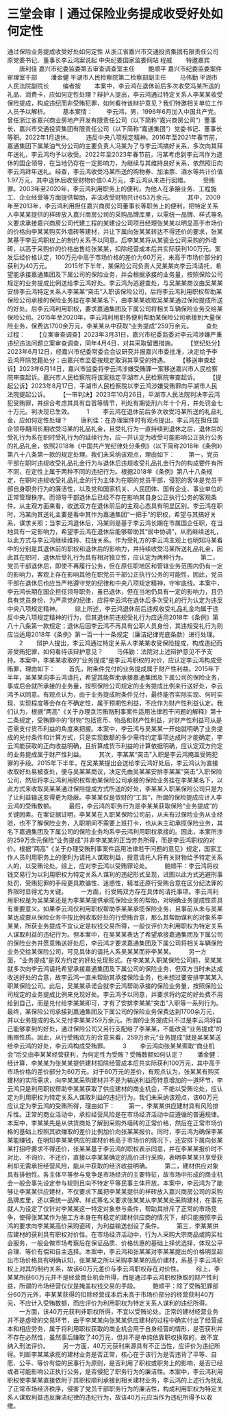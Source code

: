 # 三堂会审丨通过保险业务提成收受好处如何定性

通过保险业务提成收受好处如何定性
从浙江省嘉兴市交通投资集团有限责任公司原党委书记、董事长李云鸿案说起
中央纪委国家监委网站 程威
　　特邀嘉宾
　　唐利佳 嘉兴市纪委监委第五审查调查室主任
　　鲍顺平 嘉兴市纪委监委案件审理室干部
　　潘金健 平湖市人民检察院第二检察部副主任
　　马伟勤 平湖市人民法院副院长
　　编者按
　　本案中，李云鸿在退休前后多次收受冯某所送的礼品、消费卡，应如何定性处理？辩护人提出，李云鸿通过特定关系人李某某收受保险提成，构成违纪而非受贿犯罪，如何看待该辩护意见？我们特邀相关单位工作人员予以解析。
　　基本案情：
　　李云鸿，男，1996年6月加入中国共产党。曾任浙江省嘉兴商业房地产开发有限责任公司（以下简称“嘉兴商房公司”）董事长，嘉兴市交通投资集团有限责任公司（以下简称“嘉通集团”）党委书记、董事长等职。2022年1月退休。
　　违反中央八项规定精神。2016年至2021年春节前，嘉通集团下属某油气分公司的主要负责人冯某为了与李云鸿搞好关系，多次向其拜年送礼，李云鸿均予以收受。2022年至2023年春节前，冯某考虑到李云鸿作为退休的国企领导，在当地仍存在一定影响力，为继续与其维持良好关系，依然照旧向李云鸿拜年送礼。经查，李云鸿收受冯某所送的购物券、加油票、酒水等共计价值1.97万元，其中退休后收受财物价值0.4万元，李云鸿从未进行回赠。
　　受贿罪。2003年至2020年，李云鸿利用职务上的便利，为他人在承接业务、工程施工、企业经营等方面提供帮助，非法收受财物共计653万余元。
　　其中，2009年至2013年，李云鸿利用担任嘉兴商房公司董事长等职务上的便利，把特定关系人李某某提供的样砖放入嘉兴商房公司的采购品牌库里，以需统一品牌、样式等名义要求承接嘉兴商房公司代建工程的某建设公司项目经理张某某以明显高于市场价的价格向李某某购买外墙砖等建材，并让下属向张某某转达不得还价的要求，张某某基于李云鸿职权上的制约关系予以同意。后李某某将从某瓷业公司采购的外墙砖，以高于采购价的价格出售给张某某，扣除经营成本后共实际获利100万元。案发后经价格认定，100万元中高于市场价格的差价为60万元，未高于市场价部分的获利为40万元。
　　2015年下半年，某保险公司负责人吴某某向李云鸿请托，希望能承接嘉通集团及下属公司的保险业务，并会根据承接的业务量，按照保险公司规定的业务提成比例送给李云鸿好处。李云鸿为逃避查处，与吴某某商议由吴某某安排李云鸿特定关系人李某某“突击”入职该保险公司，后将李云鸿利用职权帮助某保险公司承接的保险业务挂在李某某名下，由李某某收取吴某某通过保险提成所送的好处。后李云鸿利用职权，要求嘉通集团及下属公司将相关车辆保险业务交给某保险公司。2015年至2020年，李云鸿利用职务便利帮助某保险公司承接到大量保险业务，保费达1700余万元，李某某从中获取“业务提成”259万余元。
　　查处过程：
　　【立案审查调查】2023年3月31日，嘉兴市纪委监委对李云鸿涉嫌严重违纪违法问题立案审查调查，同年4月4日，对其采取留置措施。
　　【党纪处分】2023年6月12日，经嘉兴市纪委常委会会议研究并报嘉兴市委批准，决定给予李云鸿开除党籍处分；由嘉兴市监委按规定取消其享受的待遇。
　　【移送审查起诉】2023年6月14日，嘉兴市监委将李云鸿涉嫌受贿罪一案移送嘉兴市人民检察院审查起诉。嘉兴市人民检察院将该案指定平湖市人民检察院审查起诉。
　　【提起公诉】2023年8月17日，平湖市人民检察院以李云鸿涉嫌受贿罪向平湖市人民法院提起公诉。
　　【一审判决】2023年10月26日，平湖市人民法院判决李云鸿犯受贿罪，并综合考虑其具有自首等情节，判处有期徒刑六年十个月，并处罚金七十万元。判决现已生效。
　　1
　　李云鸿在退休前后多次收受冯某所送的礼品礼金，应如何定性处理？
　　唐利佳：在办理案件时有观点提出，李云鸿在担任国企领导期间长期收受冯某的礼品礼金，且受礼行为一直持续到退休之后，退休后的受礼行为系在职时受礼行为的延续行为，应一并认定为收受可能影响公正执行公务的礼品礼金，依照2018年《中国共产党纪律处分条例》（以下简称2018年《条例》）第八十八条第一款的规定处理。我们未采纳该观点，理由如下：
　　第一，党员干部在职时违规收受礼品礼金行为与退休后违规收受礼品礼金行为的构成要件有所不同，在定性上属于两种不同的违纪行为。根据2018年《条例》第八十八条规定，在职时违规收受礼品礼金的行为主体为在职的党员干部，侵犯的客体是党员干部自身职务行为的廉洁性，以及党和国家机关、人民团体、国有企业、事业单位的正常管理秩序。而领导干部退休后已经不存在影响其自身公正执行公务的客观条件。从主观方面来看，收送双方在退休前后的主观心态具有明显区别。李云鸿在职时，冯某向其送礼主要是看中其作为嘉通集团“一把手”的职权，希望与其搞好关系，谋求关照；当李云鸿退休后，冯某则是基于李云鸿长期在市属国企任职，在当地具有一定影响力，希望李云鸿在退休后能够帮助其“居中协调”，从而继续送礼，以此方式与李云鸿继续维持、拉拢关系。作为受礼方的李云鸿主观上也明知冯某看中的分别是其退休前的职权和退休后的影响力，并持续收受冯某所送礼品礼金，因此其在职时、退休后受礼行为具有相对独立性，应认定为两种行为。
　　第二，党员干部退休后，即使不再履行公务，但在原任职地区和管辖业务范围内仍有一定的影响力，客观上存在影响其他在职党员干部公正执行公务的可能性，因此，党员干部在退休后也应当严格遵守党的纪律和中央八项规定精神，守牢底线。本案中，李云鸿长期在国企担任领导职务，虽已退休，但在当地仍具有一定的影响力，且仍具有党员身份，为严肃党的纪律，应将李云鸿在退休后多次受礼的行为认定为违反中央八项规定精神。
　　综上所述，李云鸿退休前后违规收受礼品礼金均属于违反中央八项规定精神的行为，但其退休前违规受礼行为应适用2018年《条例》第八十八条第一款规定；退休后因李云鸿不再具有公职人员身份，其违规受礼行为则应当适用2018年《条例》第一百一十一条规定（廉洁纪律兜底条款）进行处理。
　　2
　　辩护人提出，李云鸿通过特定关系人李某某收受保险提成，构成违纪而非受贿犯罪，如何看待该辩护意见？
　　马伟勤：法院对上述辩护意见不予支持。本案中，李某某收取的“业务提成”是李云鸿职权的对价，应认定李云鸿构成受贿罪，理由如下：
　　首先，附条件兑付的业务提成属于财产性利益。2015年下半年，吴某某向李云鸿请托，希望其能帮助承接嘉通集团及下属公司的保险业务，事成后会就所承接的业务量，按照保险公司规定的业务提成比例来行送好处，李云鸿予以同意。有观点认为，由于业务提成附条件兑付，最终能否实际实现、何时实现、实现程度等会存在不确定性，属于预期性利益，不应作为财产性利益认定。我们认为，根据“两高”《关于办理贪污贿赂刑事案件适用法律若干问题的解释》第十二条规定，受贿罪中的“财物”包括货币、物品和财产性利益，对财产性利益可从是否需支付货币利益的角度来把握。本案中，李云鸿与吴某某一开始就明确了业务提成的兑付条件和计算方式，只是实现数额的多少需待约定事项达成时才能确定，李云鸿能获取的正向收益明确，且折算成货币利益的计算依据明确，应认定双方约定的业务提成属于财产性利益。
　　其次，李某某“突击”入职是李云鸿掩盖受贿犯罪的手段。2015年下半年，在吴某某提出会送给李云鸿好处后，李云鸿认为直接收取好处易被查处，便与吴某某商议，决定先由吴某某安排李某某“突击”入职保险公司，然后将李云鸿利用职权帮助某保险公司承接的保险业务挂在李某某名下，以此方式来收取吴某某通过保险提成方式所送的好处，李某某入职某保险公司只是为了让利益输送变得更为隐蔽。李某某仅是敛财的“工具”，所谓的保险提成应计入李云鸿的受贿数额。
　　最后，李云鸿的职务行为是李某某获取保险“业务提成”的关键因素。在案证据证明，李某某在入职某保险公司前，从未有过保险业务从业经验，也不了解保险业务，入职期间不需要上班打卡，也从未主动承揽保险业务，其名下嘉通集团及下属公司的保险业务均系李云鸿利用职权承接的。因此，本案所涉的259万余元保险“业务提成”并非李某某的正当劳务所得，而是李云鸿职权的对价。根据“两高”《关于办理受贿刑事案件适用法律若干问题的意见》规定，国家工作人员利用职务上的便利为请托人谋取利益，授意请托人将有关财物给予特定关系人的，以受贿论处。综上，应对李云鸿以受贿罪论处。
　　鲍顺平：李云鸿将权钱交易行为以利用职权为特定关系人谋利的违纪形式呈现，试图以此方式逃避刑事处罚，受贿犯罪的手段更具欺骗性、迷惑性，精准还原行受贿合意在区分纪法罪的界限时显得尤为关键。
　　一方面，行受贿双方存在具体的请托事项。李云鸿利用职权是为吴某某还是为李某某提供承揽保险业务的帮助，对明确业务提成性质具有重要意义。如果李云鸿仅利用职权帮助李某某承揽保险业务，且事前从未与吴某某达成要从保险业务中按比例收取好处的行受贿合意，那么其帮助谋利的对象系李某某，所获业务提成不宜认定是权钱交易所得，一般仅评价为利用职权为特定关系人谋取利益的违纪行为。但本案中，在吴某某表达了希望承接嘉通集团及下属公司的保险业务并愿意贿送好处后，李云鸿才要求嘉通集团及下属公司将相关车辆保险业务交给某保险公司，可见具体的请托人系吴某某而非李某某。
　　另一方面，“业务提成”是双方约定的好处兑现形式。在李某某入职某保险公司前，吴某某就多次向李云鸿请托希望承接嘉通集团及下属公司的保险业务，但双方当时未达成收送好处的合意，故李云鸿一直未帮助其承接保险业务，也未想过要安排李某某入职某保险公司。此后，吴某某承诺会就李云鸿帮助承接的保险业务量，按照保险公司规定的业务提成比例来兑现好处。李云鸿予以同意，并要求将约定的好处费不用给到自己，而是兑付给李某某即可，才有了安排李某某“突击”入职等一系列行为。最终，某保险公司承接到嘉通集团及下属公司的保险业务保费达到1700余万元，并以业务提成的名义兑付李某某259万余元。所谓的业务提成只不过是李云鸿将自己能够拿到的好处，通过保险公司又另行支配给了李某某，不能改变“业务提成”的贿赂性质。因此，从行受贿双方的合意来看，259万余元“业务提成”就是吴某某送给李云鸿的好处，李云鸿构成受贿罪。
　　3
　　李云鸿向张某某索取“商业机会”后交由李某某经营获利，为何定性为受贿？受贿数额如何认定？
　　潘金健：经计算，李某某为张某某提供建材扣除经营成本后共实际获利100万元，其中高于市场价格的差价部分为60万元。对于60万元的差价，有观点认为，张某某有购买建材的实际需求，向李某某采购建材并不是为输送利益而特意增加的一道环节，李云鸿只是利用职权帮助李某某获取了供应建材的商业机会，不能以受贿论处，应认定为利用职权为特定关系人谋取利益的违纪行为。我们未采纳该观点，该60万元应认定为李云鸿的受贿所得，理由如下：
　　第一，李某某供应建材具有风险排斥性。正常的商业活动中，承担经营风险是在市场经济活动中应遵循的普遍规律。本案中，李某某先是从供货商处了解到采购外墙砖的正常价格，然后在正常市场价格的基础上按照其欲赚取的差价比例加价向张某某报价。同时，李云鸿为确保李某某能赚钱，在明知李某某供应的建材价格高于市场价的情况下，还安排下属向张某某打招呼要求不得还价，张某某基于李云鸿的职权表示同意，并在李某某报价时不对比、不询价、不还价，直接以李某某确定的高价进行采购，表明李某某只享受获利却无需承担经营风险，能从中获取的经济收益明确。
　　第二，建材供应对象具有排他性。各主体平等参与竞争是市场经济的主要特征，故市场中形成的商业机会一般会事先设定参与规则且向不特定平等民事主体开放。本案中，李云鸿为了能够让李某某供应建材，不仅要求下属把李某某提供的样砖放入嘉兴商房公司的采购品牌库里，还以需统一品牌、样式等名义要求张某某从李某某处采购建材，在事先就人为设定了仅针对李某某这一特定对象参与条件，帮助其排斥了正常的市场竞争，使得张某某作为施工方本身在有稳定的建材供应商的情况下，却只能按照李云鸿的要求向李某某高价采购瓷砖，为利益输送创设了条件。
　　第三，李某某供应建材的获利具有职权对价性。在市场经济活动中，行为人采购大宗商品或购买社会服务，一般会做市场考察后在保证品质、价格优惠的基础上择优选择，体现公平合理、等价有偿和自主选择。本案中，李云鸿和张某某对李某某提出的价格明显超出市场价格具有明确认知，张某某之所以采购李某某的高价建材，系基于李云鸿职权上对其的制约关系，故该60万元差价与李云鸿职权存在对价性。
　　综上，李某某所获60万元并不是经营商业机会所得，而是通过李云鸿职权换取的财产性利益，所谓的市场经营仅仅是掩盖权钱交易的手段。
　　鲍顺平：除了受贿犯罪部分60万元外，李某某获得的扣除经营成本后未高于市场价部分的经营获利40万元，不应计入受贿数额，而应评价为利用职权为特定关系人谋利的违纪所得。
　　一方面，该40万元获利非职权所得，不宜以受贿论处。正常的建材经营业务并不是虚增的交易环节，由于李某某向张某某供应建材的过程中确实付出了经营成本和相应劳务，属于将利用职权获取的商业机会用于自身经营的情形，是否获利并不存在必然性，虽然事后赚取了40万元，但并不是单纯依靠职权换取的，故不宜纳入刑法评价。
　　另一方面，40万元获利来源具有不正当性，应评价为违纪所得。判断李某某承揽的建材业务是否正常，核心在于该行为是否违背了平等、自愿、公平、等价有偿的民事行为原则，是否利用了职权或职务上的影响，是否已经或者可能影响公正执行公务，是否侵犯了职务行为的廉洁性。本案中，李云鸿利用职权使李某某直接依附于其职权顺利承接到相关建材业务，李云鸿的上述行为扰乱了正常市场经济秩序，侵害了党员干部职务行为的廉洁性，构成利用职权为特定关系人谋取利益违反廉洁纪律的违纪行为，故该40万元应当作为违纪所得予以收缴。